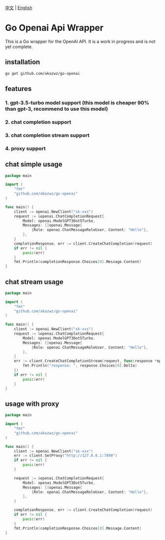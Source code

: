 [中文](README_zh.md) | [English](README.md)

# Go Openai Api Wrapper

This is a Go wrapper for the OpenAI API. It is a work in progress and is not yet complete.

## installation

```bash
go get github.com/akazwz/go-openai
```

## features

### 1. gpt-3.5-turbo model support (this model is cheaper 90% than gpt-3, recommend to use this model)

### 2. chat completion support

### 3. chat completion stream support

### 4. proxy support

## chat simple usage

```go
package main

import (
	"fmt"
	"github.com/akazwz/go-openai"
)

func main() {
	client := openai.NewClient("sk-xxx")
	request := &openai.ChatCompletionRequest{
		Model: openai.ModelGPT3Dot5Turbo,
		Messages: []openai.Message{
			{Role: openai.ChatMessageRoleUser, Content: "Hello"},
		},
	}
	completionResponse, err := client.CreateChatCompletion(request)
	if err != nil {
		panic(err)
	}
	fmt.Println(completionResponse.Choices[0].Message.Content)
}
```

## chat stream usage

```go
package main

import (
	"fmt"
	"github.com/akazwz/go-openai"
)

func main() {
	client := openai.NewClient("sk-xxx")
	request := &openai.ChatCompletionRequest{
		Model: openai.ModelGPT3Dot5Turbo,
		Messages: []openai.Message{
			{Role: openai.ChatMessageRoleUser, Content: "Hello"},
		},
	}
	err := client.CreateChatCompletionStream(request, func(response *openai.ChatCompletionStreamResponse) {
		fmt.Println("response: ", response.Choices[0].Delta)
	})
	if err != nil {
		panic(err)
	}
}
```

## usage with proxy

```go
package main

import (
	"fmt"
	"github.com/akazwz/go-openai"
)

func main() {
	client := openai.NewClient("sk-xxx")
	err := client.SetProxy("http://127.0.0.1:7890")
	if err != nil {
		panic(err)
	}

	request := &openai.ChatCompletionRequest{
		Model: openai.ModelGPT3Dot5Turbo,
		Messages: []openai.Message{
			{Role: openai.ChatMessageRoleUser, Content: "Hello"},
		},
	}

	completionResponse, err := client.CreateChatCompletion(request)
	if err != nil {
		panic(err)
	}
	fmt.Println(completionResponse.Choices[0].Message.Content)
}
```